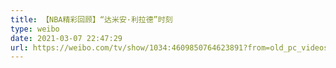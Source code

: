 ```yaml
---
title: 【NBA精彩回顾】“达米安·利拉德”时刻
type: weibo
date: 2021-03-07 22:47:29
url: https://weibo.com/tv/show/1034:4609850764623891?from=old_pc_videoshow
---
```


<!-- more -->